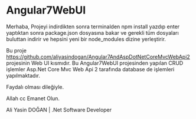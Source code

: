 # Angular7WebUI
Merhaba, Projeyi indirdikten sonra terminalden npm install yazdıp enter yaptıktan sonra
package.json dosyasına bakar ve gerekli tüm dosyaları buluttan indirir ve hepsini yeni bir node_modules dizine yerleştirir.

Bu proje https://github.com/aliyasindogan/Angular7AndAspDotNetCoreMvcWebApi2 projesinin Web UI kısmıdır. Bu Angular7WebUI projesinden yapılan CRUD işlemler Asp.Net Core Mvc Web Api 2 tarafında database de işlemleri yapılmaktadır.

Faydalı olması dileğiyle.

Allah cc Emanet Olun.


Ali Yasin DOĞAN | .Net Software Developer
